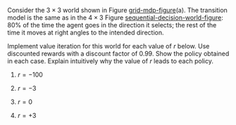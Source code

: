 Consider the $3 \times 3$ world shown in
Figure <a class="insideExercisesFigRef"  href="#grid-mdp-figure">grid-mdp-figure</a>(a). The transition model is the
same as in the $4\times 3$
Figure <a class="insideBookFigRef" id="insidebookfigref" target="_blank" href="https://simoncarrignon.github.io/aima-exercises/figures/sequential-decision-world-figure.png">sequential-decision-world-figure</a>: 80% of the
time the agent goes in the direction it selects; the rest of the time it
moves at right angles to the intended direction.<br>

Implement value iteration for this world for each value of $r$ below.
Use discounted rewards with a discount factor of 0.99. Show the policy
obtained in each case. Explain intuitively why the value of $r$ leads to
each policy.<br>

1.  $r = -100$<br>

2.  $r = -3$<br>

3.  $r = 0$<br>

4.  $r = +3$<br>
